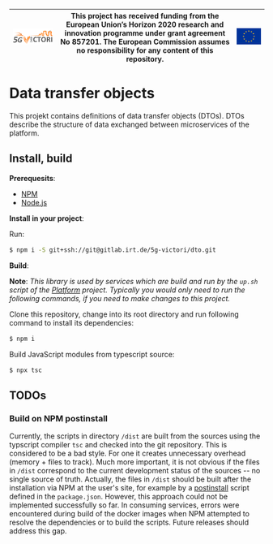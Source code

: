 | [![5G-VICTORI logo](doc/images/5g-victori-logo.png)](https://www.5g-victori-project.eu/) | This project has received funding from the European Union’s Horizon 2020 research and innovation programme under grant agreement No 857201. The European Commission assumes no responsibility for any content of this repository. | [![Acknowledgement: This project has received funding from the European Union’s Horizon 2020 research and innovation programme under grant agreement No 857201.](doc/images/eu-flag.jpg)](https://ec.europa.eu/programmes/horizon2020/en) |
| ---------------------------------------------------------------------------------------- | ------------------------------------------------------------------------------------------------------------------------------------------- | ----------------------------------------------------------------------------------------------------------------------------------------------------------------------------------------------------------------------------------------- |


# Data transfer objects

This projekt contains definitions of data transfer objects (DTOs). DTOs describe the structure of data exchanged between microservices of the platform.

## Install, build

**Prerequesits**:

- [NPM](https://www.npmjs.com/)
- [Node.js](https://nodejs.org/en/)

**Install in your project**:

Run:

```bash
$ npm i -S git+ssh://git@gitlab.irt.de/5g-victori/dto.git
```

**Build**:

**Note**: _This library is used by services which are build and run by the `up.sh` script of the [Platform](../../../5gv-platform) project. Typically you would only need to run the following commands, if you need to make changes to this project._

Clone this repository, change into its root directory and run following command to install its dependencies:

```bash
$ npm i
```

Build JavaScript modules from typescript source:

```bash
$ npx tsc
```

## TODOs

### Build on NPM postinstall

Currently, the scripts in directory `/dist` are built from the sources using the typscript compiler `tsc` and checked into the git repository. This is considered to be a bad style. For one it creates unnecessary overhead (memory + files to track). Much more important, it is not obvious if the files in `/dist` correspond to the current development status of the sources -- no single source of truth. Actually, the files in `/dist` should be built after the installation via NPM at the user's site, for example by a [postinstall](https://docs.npmjs.com/cli/v6/using-npm/scripts) script defined in the `package.json`. However, this approach could not be implemented successfully so far. In consuming services, errors were encountered during build of the docker images when NPM attempted to resolve the dependencies or to build the scripts. Future releases should address this gap.
